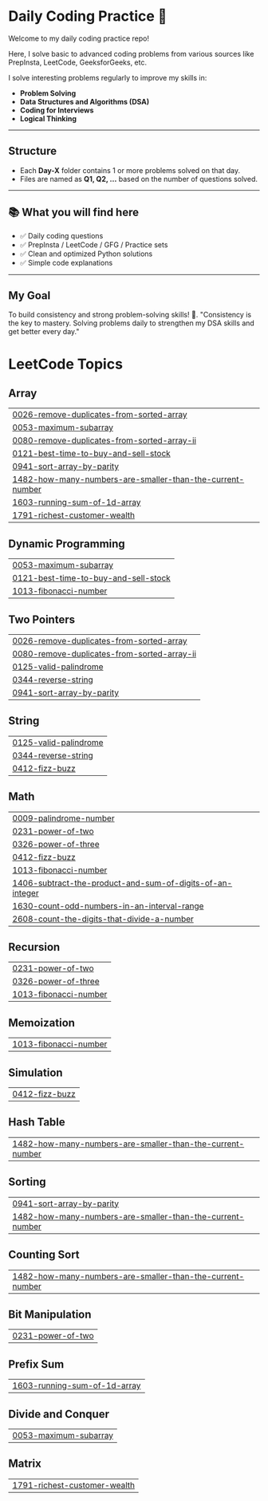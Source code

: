 # Daily Coding Practice 🧠

Welcome to my daily coding practice repo!

Here, I solve basic to advanced coding problems from various sources like PrepInsta, LeetCode, GeeksforGeeks, etc.

I solve interesting problems regularly to improve my skills in:

- **Problem Solving**
- **Data Structures and Algorithms (DSA)**
- **Coding for Interviews**
- **Logical Thinking**

---

## Structure
- Each **Day-X** folder contains 1 or more problems solved on that day.
- Files are named as **Q1, Q2, ...** based on the number of questions solved.
 
---

## 📚 What you will find here

- ✅ Daily coding questions
- ✅ PrepInsta / LeetCode / GFG / Practice sets
- ✅ Clean and optimized Python solutions
- ✅ Simple code explanations

---
   
  
## My Goal
To build consistency and strong problem-solving skills! 🚀.
"Consistency is the key to mastery. Solving problems daily to strengthen my DSA skills and get better every day."
<!---LeetCode Topics Start-->
# LeetCode Topics
## Array
|  |
| ------- |
| [0026-remove-duplicates-from-sorted-array](https://github.com/vijayvaddi11/Daily-Coding-Practice/tree/master/0026-remove-duplicates-from-sorted-array) |
| [0053-maximum-subarray](https://github.com/vijayvaddi11/Daily-Coding-Practice/tree/master/0053-maximum-subarray) |
| [0080-remove-duplicates-from-sorted-array-ii](https://github.com/vijayvaddi11/Daily-Coding-Practice/tree/master/0080-remove-duplicates-from-sorted-array-ii) |
| [0121-best-time-to-buy-and-sell-stock](https://github.com/vijayvaddi11/Daily-Coding-Practice/tree/master/0121-best-time-to-buy-and-sell-stock) |
| [0941-sort-array-by-parity](https://github.com/vijayvaddi11/Daily-Coding-Practice/tree/master/0941-sort-array-by-parity) |
| [1482-how-many-numbers-are-smaller-than-the-current-number](https://github.com/vijayvaddi11/Daily-Coding-Practice/tree/master/1482-how-many-numbers-are-smaller-than-the-current-number) |
| [1603-running-sum-of-1d-array](https://github.com/vijayvaddi11/Daily-Coding-Practice/tree/master/1603-running-sum-of-1d-array) |
| [1791-richest-customer-wealth](https://github.com/vijayvaddi11/Daily-Coding-Practice/tree/master/1791-richest-customer-wealth) |
## Dynamic Programming
|  |
| ------- |
| [0053-maximum-subarray](https://github.com/vijayvaddi11/Daily-Coding-Practice/tree/master/0053-maximum-subarray) |
| [0121-best-time-to-buy-and-sell-stock](https://github.com/vijayvaddi11/Daily-Coding-Practice/tree/master/0121-best-time-to-buy-and-sell-stock) |
| [1013-fibonacci-number](https://github.com/vijayvaddi11/Daily-Coding-Practice/tree/master/1013-fibonacci-number) |
## Two Pointers
|  |
| ------- |
| [0026-remove-duplicates-from-sorted-array](https://github.com/vijayvaddi11/Daily-Coding-Practice/tree/master/0026-remove-duplicates-from-sorted-array) |
| [0080-remove-duplicates-from-sorted-array-ii](https://github.com/vijayvaddi11/Daily-Coding-Practice/tree/master/0080-remove-duplicates-from-sorted-array-ii) |
| [0125-valid-palindrome](https://github.com/vijayvaddi11/Daily-Coding-Practice/tree/master/0125-valid-palindrome) |
| [0344-reverse-string](https://github.com/vijayvaddi11/Daily-Coding-Practice/tree/master/0344-reverse-string) |
| [0941-sort-array-by-parity](https://github.com/vijayvaddi11/Daily-Coding-Practice/tree/master/0941-sort-array-by-parity) |
## String
|  |
| ------- |
| [0125-valid-palindrome](https://github.com/vijayvaddi11/Daily-Coding-Practice/tree/master/0125-valid-palindrome) |
| [0344-reverse-string](https://github.com/vijayvaddi11/Daily-Coding-Practice/tree/master/0344-reverse-string) |
| [0412-fizz-buzz](https://github.com/vijayvaddi11/Daily-Coding-Practice/tree/master/0412-fizz-buzz) |
## Math
|  |
| ------- |
| [0009-palindrome-number](https://github.com/vijayvaddi11/Daily-Coding-Practice/tree/master/0009-palindrome-number) |
| [0231-power-of-two](https://github.com/vijayvaddi11/Daily-Coding-Practice/tree/master/0231-power-of-two) |
| [0326-power-of-three](https://github.com/vijayvaddi11/Daily-Coding-Practice/tree/master/0326-power-of-three) |
| [0412-fizz-buzz](https://github.com/vijayvaddi11/Daily-Coding-Practice/tree/master/0412-fizz-buzz) |
| [1013-fibonacci-number](https://github.com/vijayvaddi11/Daily-Coding-Practice/tree/master/1013-fibonacci-number) |
| [1406-subtract-the-product-and-sum-of-digits-of-an-integer](https://github.com/vijayvaddi11/Daily-Coding-Practice/tree/master/1406-subtract-the-product-and-sum-of-digits-of-an-integer) |
| [1630-count-odd-numbers-in-an-interval-range](https://github.com/vijayvaddi11/Daily-Coding-Practice/tree/master/1630-count-odd-numbers-in-an-interval-range) |
| [2608-count-the-digits-that-divide-a-number](https://github.com/vijayvaddi11/Daily-Coding-Practice/tree/master/2608-count-the-digits-that-divide-a-number) |
## Recursion
|  |
| ------- |
| [0231-power-of-two](https://github.com/vijayvaddi11/Daily-Coding-Practice/tree/master/0231-power-of-two) |
| [0326-power-of-three](https://github.com/vijayvaddi11/Daily-Coding-Practice/tree/master/0326-power-of-three) |
| [1013-fibonacci-number](https://github.com/vijayvaddi11/Daily-Coding-Practice/tree/master/1013-fibonacci-number) |
## Memoization
|  |
| ------- |
| [1013-fibonacci-number](https://github.com/vijayvaddi11/Daily-Coding-Practice/tree/master/1013-fibonacci-number) |
## Simulation
|  |
| ------- |
| [0412-fizz-buzz](https://github.com/vijayvaddi11/Daily-Coding-Practice/tree/master/0412-fizz-buzz) |
## Hash Table
|  |
| ------- |
| [1482-how-many-numbers-are-smaller-than-the-current-number](https://github.com/vijayvaddi11/Daily-Coding-Practice/tree/master/1482-how-many-numbers-are-smaller-than-the-current-number) |
## Sorting
|  |
| ------- |
| [0941-sort-array-by-parity](https://github.com/vijayvaddi11/Daily-Coding-Practice/tree/master/0941-sort-array-by-parity) |
| [1482-how-many-numbers-are-smaller-than-the-current-number](https://github.com/vijayvaddi11/Daily-Coding-Practice/tree/master/1482-how-many-numbers-are-smaller-than-the-current-number) |
## Counting Sort
|  |
| ------- |
| [1482-how-many-numbers-are-smaller-than-the-current-number](https://github.com/vijayvaddi11/Daily-Coding-Practice/tree/master/1482-how-many-numbers-are-smaller-than-the-current-number) |
## Bit Manipulation
|  |
| ------- |
| [0231-power-of-two](https://github.com/vijayvaddi11/Daily-Coding-Practice/tree/master/0231-power-of-two) |
## Prefix Sum
|  |
| ------- |
| [1603-running-sum-of-1d-array](https://github.com/vijayvaddi11/Daily-Coding-Practice/tree/master/1603-running-sum-of-1d-array) |
## Divide and Conquer
|  |
| ------- |
| [0053-maximum-subarray](https://github.com/vijayvaddi11/Daily-Coding-Practice/tree/master/0053-maximum-subarray) |
## Matrix
|  |
| ------- |
| [1791-richest-customer-wealth](https://github.com/vijayvaddi11/Daily-Coding-Practice/tree/master/1791-richest-customer-wealth) |
<!---LeetCode Topics End-->